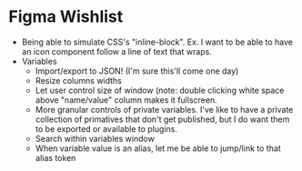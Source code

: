 # Figma Wishlist

* Being able to simulate CSS's "inline-block". Ex. I want to be able to have an icon component follow a line of text that wraps.
* Variables
  * Import/export to JSON! (I'm sure this'll come one day)    
  * Resize columns widths
  * Let user control size of window (note: double clicking white space above "name/value" column makes it fullscreen.
  * More granular controls of private variables. I've like to have a private collection of primatives that don't get published, but I do want them to be exported or available to plugins.
  * Search within variables window
  * When variable value is an alias, let me be able to jump/link to that alias token
